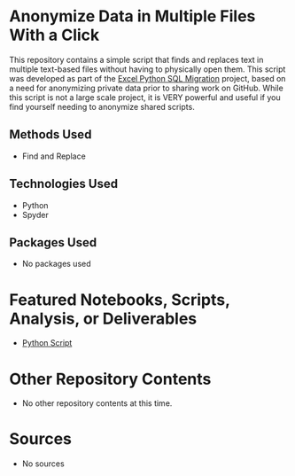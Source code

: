 # Anonymize Data in Multiple Files With a Click
This repository contains a simple script that finds and replaces text in multiple text-based files without having to physically open them. This script was developed as part of the [Excel Python SQL Migration](https://github.com/ErikaJacobs/Excel-Python-SQL-Migration) project, based on a need for anonymizing private data prior to sharing work on GitHub. While this script is not a large scale project, it is VERY powerful and useful if you find yourself needing to anonymize shared scripts.

## Methods Used
* Find and Replace

## Technologies Used
* Python
* Spyder

## Packages Used
* No packages used

# Featured Notebooks, Scripts, Analysis, or Deliverables
* [Python Script](https://github.com/ErikaJacobs/Anonymize-Find-and-Replace-Script/blob/master/Find%20and%20Replace.pyy)

# Other Repository Contents
* No other repository contents at this time.

# Sources
* No sources

